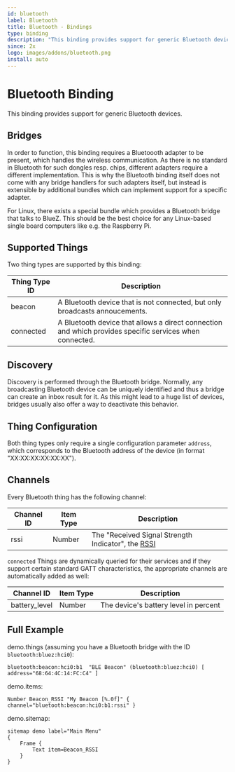 ```yaml
---
id: bluetooth
label: Bluetooth
title: Bluetooth - Bindings
type: binding
description: "This binding provides support for generic Bluetooth devices."
since: 2x
logo: images/addons/bluetooth.png
install: auto
---
```


<!-- Attention authors: Do not edit directly. Please add your changes to the appropriate source repository -->

<!-- {% include base.html %} -->

# Bluetooth Binding

This binding provides support for generic Bluetooth devices.

## Bridges

In order to function, this binding requires a Bluetoooth adapter to be present, which handles the wireless communication.
As there is no standard in Bluetooth for such dongles resp. chips, different adapters require a different implementation.
This is why the Bluetooth binding itself does not come with any bridge handlers for such adapters itself, but instead is extensible by additional bundles which can implement support for a specific adapter. 

For Linux, there exists a special bundle which provides a Bluetooth bridge that talks to BlueZ.
This should be the best choice for any Linux-based single board computers like e.g. the Raspberry Pi.

## Supported Things

Two thing types are supported by this binding:

| Thing Type ID | Description                                                                                             |
|---------------|---------------------------------------------------------------------------------------------------------|
| beacon        | A Bluetooth device that is not connected, but only broadcasts annoucements.                             |
| connected     | A Bluetooth device that allows a direct connection and which provides specific services when connected. |


## Discovery

Discovery is performed through the Bluetooth bridge.
Normally, any broadcasting Bluetooth device can be uniquely identified and thus a bridge can create an inbox result for it.
As this might lead to a huge list of devices, bridges usually also offer a way to deactivate this behavior.

## Thing Configuration

Both thing types only require a single configuration parameter `address`, which corresponds to the Bluetooth address of the device (in format "XX:XX:XX:XX:XX:XX").

## Channels

Every Bluetooth thing has the following channel:

| Channel ID | Item Type | Description                                                                                         |
|------------|-----------|-----------------------------------------------------------------------------------------------------|
| rssi       | Number    | The "Received Signal Strength Indicator", the [RSSI](https://blog.bluetooth.com/proximity-and-rssi) |

`connected` Things are dynamically queried for their services and if they support certain standard GATT characteristics, the appropriate channels are automatically added as well:

| Channel ID    | Item Type | Description                                                     |
|---------------|-----------|-----------------------------------------------------------------|
| battery_level | Number    | The device's battery level in percent                           |


## Full Example

demo.things (assuming you have a Bluetooth bridge with the ID `bluetooth:bluez:hci0`):

```
bluetooth:beacon:hci0:b1  "BLE Beacon" (bluetooth:bluez:hci0) [ address="68:64:4C:14:FC:C4" ]
```

demo.items:

```
Number Beacon_RSSI "My Beacon [%.0f]" { channel="bluetooth:beacon:hci0:b1:rssi" }
```

demo.sitemap:

```
sitemap demo label="Main Menu"
{
    Frame {
        Text item=Beacon_RSSI
    }
}
```
